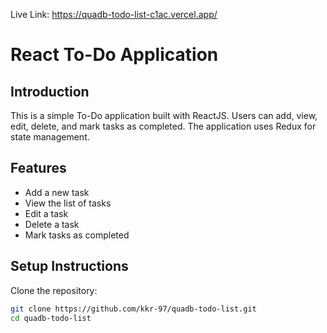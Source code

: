 Live Link: https://quadb-todo-list-c1ac.vercel.app/

# React To-Do Application

## Introduction
This is a simple To-Do application built with ReactJS. Users can add, view, edit, delete, and mark tasks as completed. The application uses Redux for state management.

## Features
- Add a new task
- View the list of tasks
- Edit a task
- Delete a task
- Mark tasks as completed

## Setup Instructions
Clone the repository:
   ```bash
   git clone https://github.com/kkr-97/quadb-todo-list.git
   cd quadb-todo-list

